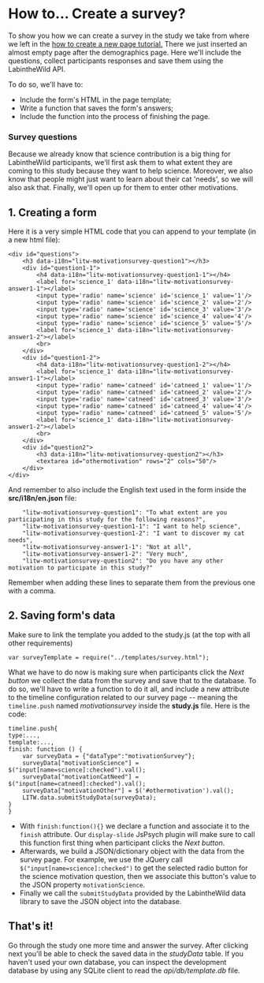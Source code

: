 # How to... Create a survey?

To show you how we can create a survey in the study we take from where we left in the [how to create a new page tutorial.](4-AddNewPage.md) There we just inserted an almost empty page after the demographics page. Here we'll include the questions, collect participants responses and save them using the LabintheWild API.

To do so, we'll have to:

  * Include the form's HTML in the page template;
  * Write a function that saves the form's answers;
  * Include the function into the process of finishing the page.

### Survey questions

Because we already know that science contribution is a big thing for LabintheWild participants, we'll first ask them to what extent they are coming to this study because they want to help science. Moreover, we also know that people might just want to learn about their cat 'needs', so we will also ask that. Finally, we'll open up for them to enter other motivations.

## 1. Creating a form

Here it is a very simple HTML code that you can append to your template (in a new html file):

```
<div id="questions">
    <h3 data-i18n="litw-motivationsurvey-question1"></h3>
    <div id="question1-1">
        <h4 data-i18n="litw-motivationsurvey-question1-1"></h4>
        <label for='science_1' data-i18n="litw-motivationsurvey-answer1-1"></label>
        <input type='radio' name='science' id='science_1' value='1'/>
        <input type='radio' name='science' id='science_2' value='2'/>
        <input type='radio' name='science' id='science_3' value='3'/>
        <input type='radio' name='science' id='science_4' value='4'/>
        <input type='radio' name='science' id='science_5' value='5'/>
        <label for='science_1' data-i18n="litw-motivationsurvey-answer1-2"></label>
        <br>
    </div>
    <div id="question1-2">
        <h4 data-i18n="litw-motivationsurvey-question1-2"></h4>
        <label for='science_1' data-i18n="litw-motivationsurvey-answer1-1"></label>
        <input type='radio' name='catneed' id='catneed_1' value='1'/>
        <input type='radio' name='catneed' id='catneed_2' value='2'/>
        <input type='radio' name='catneed' id='catneed_3' value='3'/>
        <input type='radio' name='catneed' id='catneed_4' value='4'/>
        <input type='radio' name='catneed' id='catneed_5' value='5'/>
        <label for='science_1' data-i18n="litw-motivationsurvey-answer1-2"></label>
        <br>
    </div>
    <div id="question2">
        <h3 data-i18n="litw-motivationsurvey-question2"></h3>
        <textarea id="othermotivation" rows="2" cols="50"/>
    </div>
</div>
```

And remember to also include the English text used in the form inside the **src/i18n/en.json** file:
 
```
    "litw-motivationsurvey-question1": "To what extent are you participating in this study for the following reasons?",
    "litw-motivationsurvey-question1-1": "I want to help science",
    "litw-motivationsurvey-question1-2": "I want to discover my cat needs",
    "litw-motivationsurvey-answer1-1": "Not at all",
    "litw-motivationsurvey-answer1-2": "Very much",
    "litw-motivationsurvey-question2": "Do you have any other motivation to participate in this study?"

```

Remember when adding these lines to separate them from the previous one with a comma.

## 2. Saving form's data

Make sure to link the template you added to the study.js (at the top with all other requirements)

```
var surveyTemplate = require("../templates/survey.html");

```

What we have to do now is making sure when participants click the *Next button* we collect the data from the survey and save that to the database. To do so, we'll have to write a function to do it all, and include a new attribute to the timeline configuration related to our survey page -- meaning the `timeline.push` named *motivationsurvey* inside the **study.js** file. Here is the code:


```
timeline.push{
type:...,
template:...,
finish: function () {
    var surveyData = {"dataType":"motivationSurvey"};
    surveyData["motivationScience"] = $("input[name=science]:checked").val();
    surveyData["motivationCatNeed"] = $("input[name=catneed]:checked").val();
    surveyData["motivationOther"] = $('#othermotivation').val();
    LITW.data.submitStudyData(surveyData);
}
}
```

  * With `finish:function(){}` we declare a function and associate it to the `finish` attribute. Our `display-slide` JsPsych plugin will make sure to call this function first thing when participant clicks the *Next button*.
  * Afterwards, we build a JSON/dictionary object with the data from the survey page. For example, we use the JQuery call `$("input[name=science]:checked")` to get the selected radio button for the science motivation question, then we associate this button's value to the JSON property `motivationScience`.
  * Finally we call the `submitStudyData` provided by the LabintheWild data library to save the JSON object into the database.
  
## That's it!

Go through the study one more time and answer the survey. After clicking next you'll be able to check the saved data in the *studyData* table. If you haven't used your own database, you can inspect the development database by using any SQLite client to read the *api/db/template.db* file.